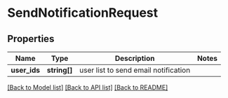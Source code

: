 # SendNotificationRequest

## Properties
Name | Type | Description | Notes
------------ | ------------- | ------------- | -------------
**user_ids** | **string[]** | user list to send email notification | 

[[Back to Model list]](../README.md#documentation-for-models) [[Back to API list]](../README.md#documentation-for-api-endpoints) [[Back to README]](../README.md)


